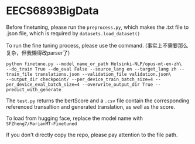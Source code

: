 # EECS6893BigData
Before finetuning, please run the `preprocess.py`, which makes the .txt file to .json file, which is required by `datasets.load_dataset()`

To run the fine tuning process, please use the command. (事实上不需要那么复杂，但我懒得改parser了)
```
python finetune.py --model_name_or_path Helsinki-NLP/opus-mt-en-zh\
--do_train True --do_eval False --source_lang en --target_lang zh --train_file translations.json --validation_file validation.json\
--output_dir checkpoint/ --per_device_train_batch_size=4 --per_device_eval_batch_size=4 --overwrite_output_dir True --predict_with_generate
```

The `test.py` returns the bertScore and a `.csv` file contain the corresponding referenced transaltion and generated translation, as well as the score.

To load from hugging face, replace the model name with `SFZheng7/MarianMT-Finetuned`

If you don't directly copy the repo, please pay attention to the file path.


